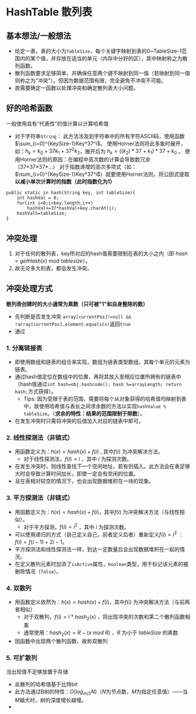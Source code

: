 # HashTable 散列表

## 基本想法/一般想法
- 给定一表，表的大小为`TableSize`，每个关键字映射到表的0~TableSize-1范围内的某个值，并存放在适当的单元（内存中分好的区），其中映射称之为散列函数。
- 散列函数要求足够简单，并确保任意两个键不映射到同一值（若映射到同一值则称之为“冲突”）。但因为数据范围有限，完全避免不冲突不可能。
- 故需要确定一函数以处理冲突和确定散列表大小问题。

## 好的哈希函数
一般使用具有“代表性”的值计算以计算哈希值

- 对于字符串`String`：
此方法涉及到字符串中的所有字符ASCII码，使用函数$\sum_{i=0}^{KeySize-1}Key*37^i$。
使用Horner法则将此多象时展开，如：$h_k=k_0+37k_1+37^2k_2$，展开后为 $h_k=((k_2)*37+k_1)*37+k_0$ 。
使用Horner法则的原因：在编程中高次数的计算会导致数冗余（37\*37\*37\*...）
对于指数递增的高次多项式（如：$\sum_{i=0}^{KeySize-1}Key*37^i$）就要使用Horner法则，将公因式提取**以减小单次计算时的指数（此时指数化为1）**

```
public static in hash(String key, int tableSize){
    int hashVal = 0;
    for(int i=0;i<key.length;i++)
        hashVal+=37*hashVal+key.charAt(i);
    hashVal%=tableSize;
}
```


## 冲突处理
1. 对于任何的散列表，key所对应的hash值需要限制在表的大小之内（即 $hash=getHash(x)$ mod $tablesize$）。
2. 故无论多大的表，都会发生冲突。

## 冲突处理方式

**散列表创建时的大小通常为素数（只可被"1"和自身整除的数）**

- 先判断是否发生冲突
  `array[currentPos]!=null && !array[currentPos].element.equals(x)`返回`true`
- 通过

### 1. 分离链接表
- 即使用数组和链表的组合来实现，数组为链表类型数组，其每个单元的元素为链表。
- 通过hash值定位在数组中的位置，再将其放入至相应位置所拥有的链表中（hash值通过`int hash=obj.hashcode(); hash %=arrayLength; return hash;`方式获得）。
  - Tips: 因为受限于表的范围，需要将每个从对象获得的哈希值均映射到表中，故使用哈希值与表长之间求余数的方法以实现`hashValue % tableSize`。（**求余的特性：结果的范围限制于除数**）。
- 在发生冲突时只需将冲突的后值加入对应的链表中即可。

### 2. 线性探测法（非链式）
- 用函数定义为：$h(x)=hash(x)+f(i)$ , 其中$f(i)$ 为冲突解决方法。
	- 对于线性探测法，$f(i)=i$ ，其中 $i$ 为探测次数。
- 在发生冲突时，则线性查找下一个空闲地址，若有则插入。此方法会在表足够大时会导致计算时间加长，即使一定会有空闲的位置。
- 且在表相对较空的情况下，也会出现数据堆积在一块的现象。

### 3. 平方探测法（非链式）
- 用函数定义为：$h(x)=hash(x)+f(i)$，其中$f(i)$ 为冲突解决方法（与线性相似）。
	- 对于平方探测，$f(i)=i^2$ ，其中 $i$ 为探测次数。
- 可以使用递归的方式（自己定义自己，前者定义后者）重新定义$f(i)=i^2$ ：$f(i)=f(i-1)+2i-1$。
- 平方探测法和线性探测法一样，到达一定数量后会出现数据堆积在一起的情况。
- 在定义散列元素时加添了`isActive`属性，`boolean`类型，用于标记该元素的被删除情况（`false`）。

### 4. 双散列
- 用函数定义依然为：$h(x)=hash(x)+f(i)$，其中$f(i)$ 为冲突解决方法（与前两者相似）
	- 对于双散列，$f(i)=i*hash_2(x)$ ，将出现冲突的次数和第二个散列函数相乘
	- 通常使用：$hash_2(x)=R-(x$ $mod$ $R)$ ，$R$ 为小于 $tableSize$ 的素数
- 因函数中出现两个散列函数，故称双散列

### 5. 可扩散列
当出现值不足够放置于存储

- 此散列的哈希值基于比特bit
- 此方法通过B树的特性：$O(log_{m/2}N)$（$N$为节点数，$M$为指定任意值）——当$M$越大时，树的深度增长越慢。
- 





